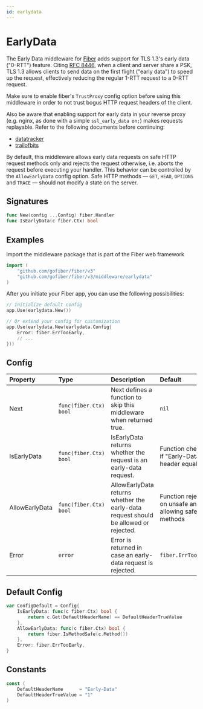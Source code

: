```yaml
---
id: earlydata
---
```


# EarlyData

The Early Data middleware for [Fiber](https://github.com/gofiber/fiber) adds support for TLS 1.3's early data ("0-RTT") feature.
Citing [RFC 8446](https://datatracker.ietf.org/doc/html/rfc8446#section-2-3), when a client and server share a PSK, TLS 1.3 allows clients to send data on the first flight ("early data") to speed up the request, effectively reducing the regular 1-RTT request to a 0-RTT request.

Make sure to enable fiber's `TrustProxy` config option before using this middleware in order to not trust bogus HTTP request headers of the client.

Also be aware that enabling support for early data in your reverse proxy (e.g. nginx, as done with a simple `ssl_early_data on;`) makes requests replayable. Refer to the following documents before continuing:

- [datatracker](https://datatracker.ietf.org/doc/html/rfc8446#section-8)
- [trailofbits](https://blog.trailofbits.com/2019/03/25/what-application-developers-need-to-know-about-tls-early-data-0rtt)

By default, this middleware allows early data requests on safe HTTP request methods only and rejects the request otherwise, i.e. aborts the request before executing your handler. This behavior can be controlled by the `AllowEarlyData` config option.
Safe HTTP methods — `GET`, `HEAD`, `OPTIONS` and `TRACE` — should not modify a state on the server.

## Signatures

```go
func New(config ...Config) fiber.Handler
func IsEarlyData(c fiber.Ctx) bool
```

## Examples

Import the middleware package that is part of the Fiber web framework

```go
import (
    "github.com/gofiber/fiber/v3"
    "github.com/gofiber/fiber/v3/middleware/earlydata"
)
```

After you initiate your Fiber app, you can use the following possibilities:

```go
// Initialize default config
app.Use(earlydata.New())

// Or extend your config for customization
app.Use(earlydata.New(earlydata.Config{
    Error: fiber.ErrTooEarly,
    // ...
}))
```

## Config

| Property       | Type                    | Description                                                                          | Default                                                |
|:---------------|:------------------------|:-------------------------------------------------------------------------------------|:-------------------------------------------------------|
| Next           | `func(fiber.Ctx) bool` | Next defines a function to skip this middleware when returned true.                  | `nil`                                                  |
| IsEarlyData    | `func(fiber.Ctx) bool` | IsEarlyData returns whether the request is an early-data request.                    | Function checking if "Early-Data" header equals "1"    |
| AllowEarlyData | `func(fiber.Ctx) bool` | AllowEarlyData returns whether the early-data request should be allowed or rejected. | Function rejecting on unsafe and allowing safe methods |
| Error          | `error`                 | Error is returned in case an early-data request is rejected.                         | `fiber.ErrTooEarly`                                    |

## Default Config

```go
var ConfigDefault = Config{
    IsEarlyData: func(c fiber.Ctx) bool {
        return c.Get(DefaultHeaderName) == DefaultHeaderTrueValue
    },
    AllowEarlyData: func(c fiber.Ctx) bool {
        return fiber.IsMethodSafe(c.Method())
    },
    Error: fiber.ErrTooEarly,
}
```

## Constants

```go
const (
    DefaultHeaderName      = "Early-Data"
    DefaultHeaderTrueValue = "1"
)
```
